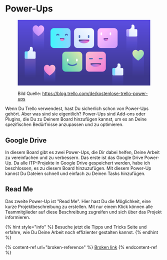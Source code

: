 # Power-Ups

<figure><img src="../.gitbook/assets/image (6).png" alt=""><figcaption><p>Bild Quelle: <a href="https://blog.trello.com/de/kostenlose-trello-power-ups">https://blog.trello.com/de/kostenlose-trello-power-ups</a></p></figcaption></figure>

Wenn Du Trello verwendest, hast Du sicherlich schon von Power-Ups gehört. Aber was sind sie eigentlich? Power-Ups sind Add-ons oder Plugins, die Du zu Deinem Board hinzufügen kannst, um es an Deine spezifischen Bedürfnisse anzupassen und zu optimieren.

## Google Drive

In diesem Board gibt es zwei Power-Ups, die Dir dabei helfen, Deine Arbeit zu vereinfachen und zu verbessern. Das erste ist das Google Drive Power-Up. Da alle ITP-Projekte in Google Drive gespeichert werden, habe ich beschlossen, es zu diesem Board hinzuzufügen. Mit diesem Power-Up kannst Du Dateien schnell und einfach zu Deinen Tasks hinzufügen.

## Read Me

Das zweite Power-Up ist "Read Me". Hier hast Du die Möglichkeit, eine kurze Projektbeschreibung zu erstellen. Mit nur einem Klick können alle Teammitglieder auf diese Beschreibung zugreifen und sich über das Projekt informieren.

{% hint style="info" %}
Besuche jetzt die Tipps und Tricks Seite und erfahre, wie Du Deine Arbeit noch effizienter gestalten kannst.
{% endhint %}

{% content-ref url="broken-reference" %}
[Broken link](broken-reference)
{% endcontent-ref %}
